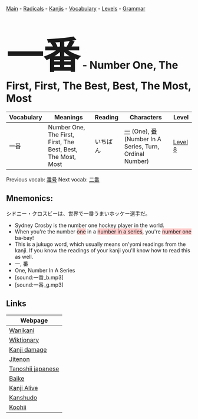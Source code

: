 <style> bigfont {font-size: 100px}</style>
[Main](../README.md) -
[Radicals](../radicals.md) -
[Kanjis](../kanjis.md) -
[Vocabulary](../vocabulary.md) -
[Levels](../levels.md) -
[Grammar](../grammar.md)
# <bigfont> 一番</bigfont> - Number One, The First, First, The Best, Best, The Most, Most 

| Vocabulary | Meanings | Reading | Characters | Level |
| --- | --- | --- | --- | --- |
| 一番 | Number One, The First, First, The Best, Best, The Most, Most | いちばん |  [一](../kanjis/一.md) (One), [番](../kanjis/番.md) (Number In A Series, Turn, Ordinal Number) | [Level 8](../levels/wk_level8.md) |

Previous vocab: [番号](番号.md) Next vocab: [二番](二番.md) 

## Mnemonics:
シドニー・クロスビーは、世界で一番うまいホッケー選手だ。
* Sydney Crosby is the number one hockey player in the world.
* When you're the number <span style="background-color:#ffcccb"> one</span> in a <span style="background-color:#ffcccb"> number in a series</span>, you're <span style="background-color:#ffcccb"> number one</span> ba-bay!
* This is a jukugo word, which usually means on'yomi readings from the kanji. If you know the readings of your kanji you'll know how to read this as well.
* 一, 番
* One, Number In A Series
* [sound:一番_b.mp3]
* [sound:一番_g.mp3]


## Links 

| Webpage |
| --- |
| [Wanikani          ](https://www.wanikani.com/kanji/一番) |
| [Wiktionary        ](https://en.wiktionary.org/wiki/一番) |
| [Kanji damage      ](http://www.kanjidamage.com/kanji/search?utf8=✓&q=一番) |
| [Jitenon           ](https://jitenon.com/kanji/一番) |
| [Tanoshii japanese ](https://www.tanoshiijapanese.com/dictionary/kanji.cfm?k=一番) |
| [Baike             ](https://baike.baidu.com/item/一番) |
| [Kanji Alive       ](https://app.kanjialive.com/一番) |
| [Kanshudo          ](https://www.kanshudo.com/searchmn?q=一番) |
| [Koohii            ](https://kanji.koohii.com/study/kanji/一番) |
